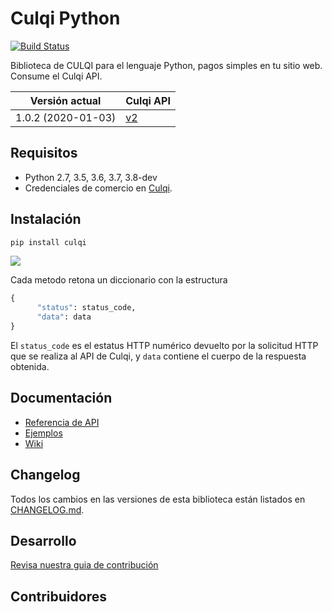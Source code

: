 # Culqi Python

[![Build Status](https://travis-ci.org/culqi/culqi-python.svg?branch=master)](https://travis-ci.org/culqi/culqi-python)


Biblioteca de CULQI para el lenguaje Python, pagos simples en tu sitio web. Consume el Culqi API.

| Versión actual     | Culqi API                    |
| ------------------ | ---------------------------- |
| 1.0.2 (2020-01-03) | [v2](https://culqi.com/api/) |

## Requisitos

- Python 2.7, 3.5, 3.6, 3.7, 3.8-dev
- Credenciales de comercio en [Culqi](https://culqi.com).

## Instalación

```bash
pip install culqi 
```

![](/resources/carbon.png)


Cada metodo retona un diccionario con la estructura

```python
{
      "status": status_code,
      "data": data
}
```

El `status_code` es el estatus HTTP numérico devuelto por la solicitud HTTP que se
realiza al API de Culqi, y `data` contiene el cuerpo de la respuesta obtenida.


## Documentación

- [Referencia de API](https://www.culqi.com/api/)
- [Ejemplos](https://github.com/culqi/culqi-python/wiki)
- [Wiki](https://github.com/culqi/culqi-python/wiki)



## Changelog

Todos los cambios en las versiones de esta biblioteca están listados en
[CHANGELOG.md](CHANGELOG.md).

## Desarrollo
[Revisa nuestra guia de contribución](CONTRIBUTING.md)

## Contribuidores
